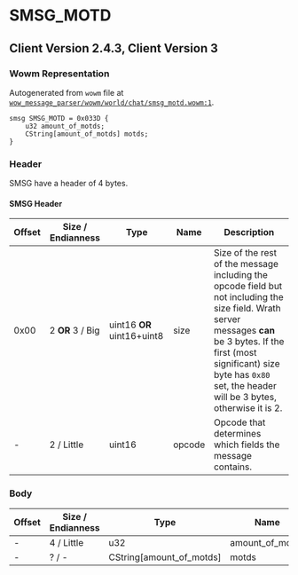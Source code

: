 # SMSG_MOTD

## Client Version 2.4.3, Client Version 3

### Wowm Representation

Autogenerated from `wowm` file at [`wow_message_parser/wowm/world/chat/smsg_motd.wowm:1`](https://github.com/gtker/wow_messages/tree/main/wow_message_parser/wowm/world/chat/smsg_motd.wowm#L1).
```rust,ignore
smsg SMSG_MOTD = 0x033D {
    u32 amount_of_motds;
    CString[amount_of_motds] motds;
}
```
### Header

SMSG have a header of 4 bytes.

#### SMSG Header

| Offset | Size / Endianness | Type   | Name   | Description |
| ------ | ----------------- | ------ | ------ | ----------- |
| 0x00   | 2 **OR** 3 / Big           | uint16 **OR** uint16+uint8 | size | Size of the rest of the message including the opcode field but not including the size field. Wrath server messages **can** be 3 bytes. If the first (most significant) size byte has `0x80` set, the header will be 3 bytes, otherwise it is 2.|
| -      | 2 / Little| uint16 | opcode | Opcode that determines which fields the message contains. |

### Body

| Offset | Size / Endianness | Type | Name | Comment |
| ------ | ----------------- | ---- | ---- | ------- |
| - | 4 / Little | u32 | amount_of_motds |  |
| - | ? / - | CString[amount_of_motds] | motds |  |


